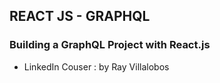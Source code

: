 ## REACT JS - GRAPHQL

### Building a GraphQL Project with React.js

- LinkedIn Couser : by  Ray Villalobos